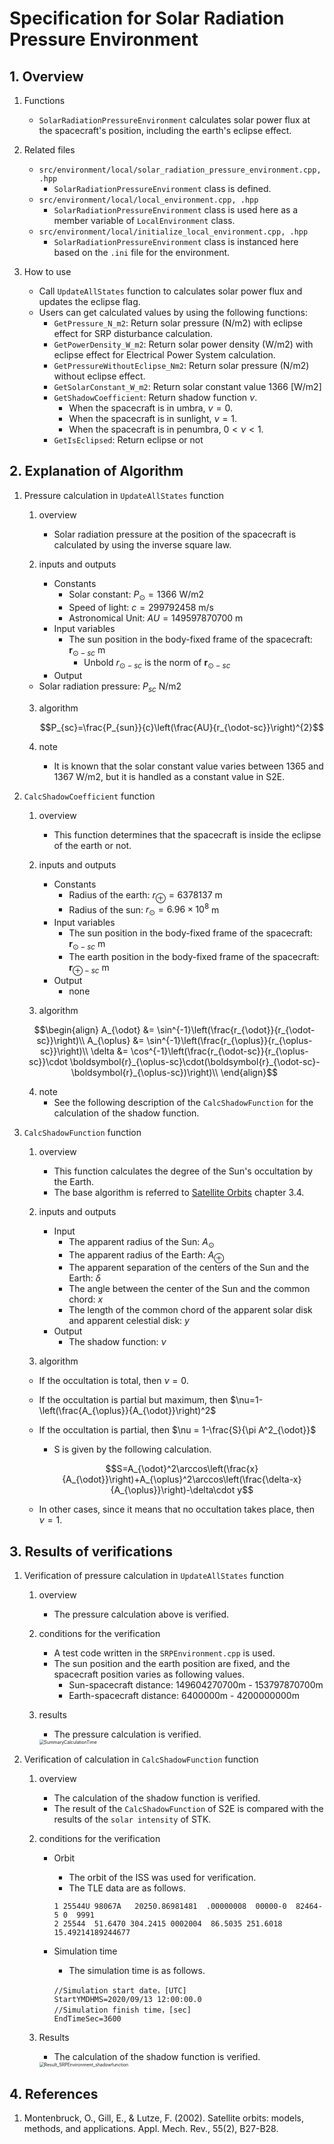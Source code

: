 # Specification for Solar Radiation Pressure Environment

## 1.  Overview

1. Functions
   - `SolarRadiationPressureEnvironment` calculates solar power flux at the spacecraft's position, including the earth's eclipse effect.

2. Related files
   - `src/environment/local/solar_radiation_pressure_environment.cpp, .hpp`
     - `SolarRadiationPressureEnvironment` class is defined. 
   - `src/environment/local/local_environment.cpp, .hpp`
     - `SolarRadiationPressureEnvironment` class is used here as a member variable of `LocalEnvironment` class.
   - `src/environment/local/initialize_local_environment.cpp, .hpp`
     - `SolarRadiationPressureEnvironment` class is instanced here based on the `.ini` file for the environment.

3. How to use
   - Call `UpdateAllStates` function to calculates solar power flux and updates the eclipse flag.
   - Users can get calculated values by using the following functions:
     - `GetPressure_N_m2`: Return solar pressure (N/m2) with eclipse effect for SRP disturbance calculation.
     - `GetPowerDensity_W_m2`: Return solar power density (W/m2) with eclipse effect for Electrical Power System calculation.
     - `GetPressureWithoutEclipse_Nm2`: Return solar pressure (N/m2) without eclipse effect.
     - `GetSolarConstant_W_m2`: Return solar constant value 1366 [W/m2]
     - `GetShadowCoefficient`: Return shadow function $\nu$.
       - When the spacecraft is in umbra, $\nu=0$.
       - When the spacecraft is in sunlight, $\nu=1$.
       - When the spacecraft is in penumbra, $0<\nu<1$.
     - `GetIsEclipsed`: Return eclipse or not

   
## 2. Explanation of Algorithm
1. Pressure calculation in `UpdateAllStates` function

   1. overview
      - Solar radiation pressure at the position of the spacecraft is calculated by using the inverse square law.

   2. inputs and outputs
      - Constants
        - Solar constant: $P_{\odot} = 1366$ W/m2
        - Speed of light: $c = 299792458$ m/s
        - Astronomical Unit: $AU = 149597870700$ m
      - Input variables
        -  The sun position in the body-fixed frame of the spacecraft: $\boldsymbol{r}_{\odot-sc}$ m
           -  Unbold $r_{\odot-sc}$ is the norm of $\boldsymbol{r}_{\odot-sc}$
      - Output
     - Solar radiation pressure: $P_{sc}$ N/m2

   3. algorithm
      ```math
      P_{sc}=\frac{P_{sun}}{c}\left(\frac{AU}{r_{\odot-sc}}\right)^{2}
      ```
      
   4. note
      - It is known that the solar constant value varies between 1365 and 1367 W/m2, but it is handled as a constant value in S2E. 
   
2. `CalcShadowCoefficient` function
   1. overview
      - This function determines that the spacecraft is inside the eclipse of the earth or not.

   2. inputs and outputs
      - Constants
        - Radius of the earth: $r_{\oplus}=6378137$ m
        - Radius of the sun: $r_{\odot}=6.96\times10^{8}$ m
      - Input variables
        - The sun position in the body-fixed frame of the spacecraft: $\boldsymbol{r}_{\odot-sc}$ m
        - The earth position in the body-fixed frame of the spacecraft: $\boldsymbol{r}_{\oplus-sc}$ m
      - Output
        - none

   3. algorithm
   ```math
   \begin{align}
     A_{\odot} &= \sin^{-1}\left(\frac{r_{\odot}}{r_{\odot-sc}}\right)\\
     A_{\oplus} &= \sin^{-1}\left(\frac{r_{\oplus}}{r_{\oplus-sc}}\right)\\
     \delta &= \cos^{-1}\left(\frac{r_{\odot-sc}}{r_{\oplus-sc}}\cdot \boldsymbol{r}_{\oplus-sc}\cdot(\boldsymbol{r}_{\odot-sc}-\boldsymbol{r}_{\oplus-sc})\right)\\
   \end{align}
   ```
   
   4. note
      - See the following description of the `CalcShadowFunction` for the calculation of the shadow function.

3. `CalcShadowFunction` function
   1. overview
      - This function calculates the degree of the Sun's occultation by the Earth.
      - The base algorithm is referred to [Satellite Orbits](https://www.springer.com/jp/book/9783540672807) chapter 3.4. 

   2. inputs and outputs
      - Input
         - The apparent radius of the Sun: $A_{\odot}$
         - The apparent radius of the Earth: $A_{\oplus}$
         - The apparent separation of the centers of the Sun and the Earth: $\delta$
         - The angle between the center of the Sun and the common chord: $x$
         - The length of the common chord of the apparent solar disk and apparent celestial disk: $y$
      - Output
         - The shadow function: $\nu$

   3. algorithm
     - If the occultation is total, then $\nu=0$.
      - If the occultation is partial but maximum, then $\nu=1-\left(\frac{A_{\oplus}}{A_{\odot}}\right)^2$
      - If the occultation is partial, then $\nu = 1-\frac{S}{\pi A^2_{\odot}}$
         - S is given by the following calculation.

         ```math
         S=A_{\odot}^2\arccos\left(\frac{x}{A_{\odot}}\right)+A_{\oplus}^2\arccos\left(\frac{\delta-x}{A_{\oplus}}\right)-\delta\cdot y
         ```
      - In other cases, since it means that no occultation takes place, then $\nu=1$.


## 3. Results of verifications

1. Verification of pressure calculation in `UpdateAllStates` function
   1. overview
      - The pressure calculation above is verified.
      
   2. conditions for the verification
      - A test code written in the `SRPEnvironment.cpp` is used.
      - The sun position and the earth position are fixed, and the spacecraft position varies as following values.
        - Sun-spacecraft distance: 149604270700m - 153797870700m
        - Earth-spacecraft distance: 6400000m - 4200000000m

   3. results
      - The pressure calculation is verified.

      <img src="./figs/Result_SRP_calculation.JPG" alt="SummaryCalculationTime" style="zoom: 50%;" />

2. Verification of calculation in `CalcShadowFunction` function
   1. overview
      - The calculation of the shadow function is verified.
      - The result of the `CalcShadowFunction` of S2E is compared with the results of the `solar intensity` of STK.

   2. conditions for the verification
      - Orbit
         - The orbit of the ISS was used for verification.
         - The TLE data are as follows.
         ```
         1 25544U 98067A   20250.86981481  .00000008  00000-0  82464-5 0  9991
         2 25544  51.6470 304.2415 0002004  86.5035 251.6018 15.49214189244677
         ```
      
      - Simulation time
         - The simulation time is as follows.
         ```
         //Simulation start date，[UTC]
         StartYMDHMS=2020/09/13 12:00:00.0
         //Simulation finish time，[sec]
         EndTimeSec=3600
         ```

   3. Results
      - The calculation of the shadow function is verified.
      <img src="./figs/Result_SRPEnvironment_shadowfunction.jpg" alt="Result_SRPEnvironment_shadowfunction" style="zoom: 50%;" />


## 4. References
1. Montenbruck, O., Gill, E., & Lutze, F. (2002). Satellite orbits: models, methods, and applications. Appl. Mech. Rev., 55(2), B27-B28.